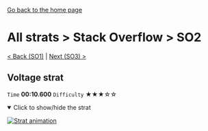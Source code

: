 [Go back to the home page](https://github.com/Doublevil/scbspeedrun)

# All strats > Stack Overflow > SO2

[< Back (SO1)](https://github.com/Doublevil/scbspeedrun/blob/main/levels/all_lvl/SO/SO1.md) | [Next (SO3) >](https://github.com/Doublevil/scbspeedrun/blob/main/levels/all_lvl/SO/SO3.md)

## Voltage strat

`Time` **00:10.600** `Difficulty` ★★★☆☆
<details open>
  <summary>Click to show/hide the strat</summary>

  [![Strat animation](https://github.com/Doublevil/scbspeedrun/blob/main/media/levels/SO/SO2_VoltageStrat.webp)](https://github.com/Doublevil/scbspeedrun/blob/main/media/levels/SO/SO2_VoltageStrat.mp4?raw=true)
</details>
